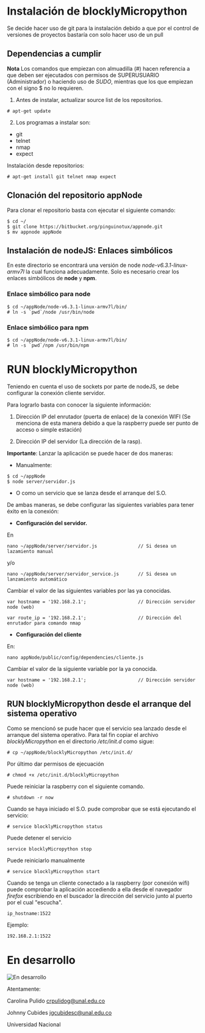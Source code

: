 # Instalación de blocklyMicropython #

Se decide hacer uso de git para la instalación debido a que por el
control de versiones de proyectos bastaría con solo hacer uso de un pull


##	Dependencias a cumplir ##

**Nota** Los comandos que empiezan con almuadilla (#) hacen referencia
a que deben ser ejecutados con permisos de SUPERUSUARIO (Administrador)
o haciendo uso de *SUDO*, mientras que los que empiezan con el signo $
no lo requieren.

1. Antes de instalar, actualizar source list de los repositorios.

```
# apt-get update
```

2. Los programas a instalar son:

* git
* telnet
* nmap
* expect

Instalación desde repositorios:
```
# apt-get install git telnet nmap expect
```

## Clonación del repositorio appNode #

Para clonar el repositorio basta con ejecutar el siguiente comando:

```
$ cd ~/
$ git clone https://bitbucket.org/pinguinotux/appnode.git
$ mv appnode appNode
```

## Instalación de nodeJS: Enlaces simbólicos ##

En este directorio se encontrará una versión de node *node-v6.3.1-linux-armv7l* 
la cual funciona adecuadamente. Solo es necesario crear los enlaces simbólicos 
de **node** y **npm**.

### Enlace simbólico para node ###

```
$ cd ~/appNode/node-v6.3.1-linux-armv7l/bin/
# ln -s `pwd`/node /usr/bin/node
```

### Enlace simbólico para npm ###

```
$ cd ~/appNode/node-v6.3.1-linux-armv7l/bin/
# ln -s `pwd`/npm /usr/bin/npm
```

# RUN blocklyMicropython #

Teniendo en cuenta el uso de sockets por parte de nodeJS, se debe 
configurar la conexión cliente servidor.

Para lograrlo basta con conocer la siguiente información:

1. Dirección IP del enrutador (puerta de enlace) de la conexión WIFI
 (Se menciona de esta manera debido a que la raspberry puede ser punto de acceso o simple estación)

2. Dirección IP del servidor (La dirección de la rasp).


**Importante**: Lanzar la aplicación se puede hacer de dos maneras: 

* Manualmente:
```
$ cd ~/appNode
$ node server/servidor.js
```
* O como un servicio que se lanza desde el arranque del S.O. 

De ambas maneras, se debe configurar las siguientes variables para tener
éxito en la conexión:

* **Configuración del servidor.**

En 
```
nano ~/appNode/server/servidor.js				// Si desea un lazamiento manual
```
y/o
```
nano ~/appNode/server/servidor_service.js		// Si desea un lanzamiento automático
```

Cambiar el valor de las siguientes variables por las ya conocidas.

```
var hostname = '192.168.2.1';   				// Dirección servidor node (web)
```

```
var route_ip = '192.168.2.1';   				// Dirección del enrutador para comando nmap
```

* **Configuración del cliente**

En:

```
nano appNode/public/config/dependencies/cliente.js
```

Cambiar el valor de la siguiente variable por la ya conocida.

```
var hostname = '192.168.2.1';					// Dirección servidor node (web)
```

## RUN blocklyMicropython desde el arranque del sistema operativo ##

Como se mencionó se pude hacer que el servicio sea lanzado desde el arranque
del sistema operativo. Para tal fin copiar el archivo *blocklyMicropython* en
el directorio */etc/init.d* como sigue:

```
# cp ~/appNode/blocklyMicropython /etc/init.d/
```

Por último dar permisos de ejecuación

```
# chmod +x /etc/init.d/blocklyMicropython
```

Puede reiniciar la raspberry con el siguiente comando.

```
# shutdown -r now
```

Cuando se haya iniciado el S.O. pude comprobar que se está ejecutando el servicio:

```
# service blocklyMicropython status
```

Puede detener el servicio

```
service blocklyMicropython stop
```

Puede reiniciarlo manualmente

```
# service blocklyMicropython start
```

Cuando se tenga un cliente conectado a la raspberry (por conexión wifi)
puede comprobar la aplicación accediendo a ella desde el navegador *firefox*
escribiendo en el buscador la dirección del servicio junto al puerto por el cual "escucha".

```
ip_hostname:1522
```

Ejemplo:

```
192.168.2.1:1522
```

# En desarrollo #

![En desarrollo](https://bytebucket.org/pinguinotux/appnode/raw/fed1877c7339f7be5ed2a3f686d77df3e142f5c1/tareas.png)

Atentamente:

Carolina Pulido crpulidog@unal.edu.co

Johnny Cubides  jgcubidesc@unal.edu.co

Universidad Nacional